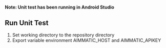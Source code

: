 #### Note: Unit test has been running in Android Studio ####

## Run Unit Test ##

1. Set working directory to the repository directory
2. Export variable environment AIMMATIC_HOST and AIMMATIC_APIKEY